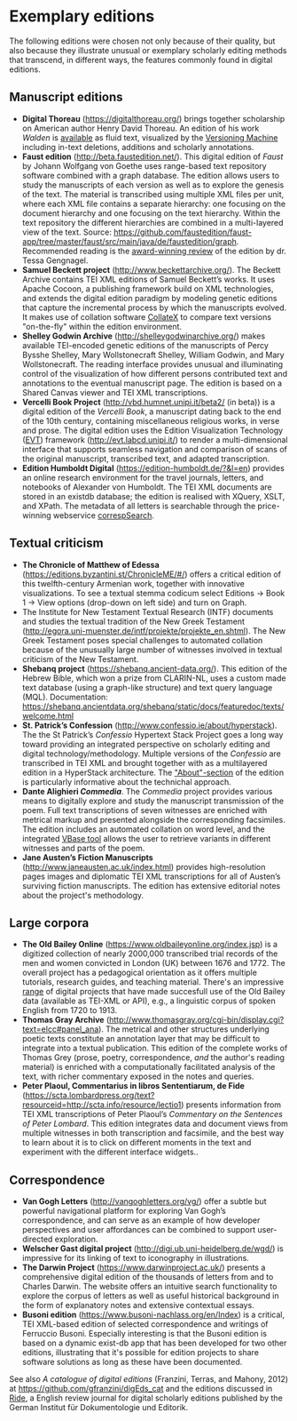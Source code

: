 # Exemplary editions

The following editions were chosen not only because of their quality, but also because they illustrate unusual or exemplary scholarly editing methods that transcend, in different ways, the features commonly found in digital editions. 

## Manuscript editions

* **Digital Thoreau** (<https://digitalthoreau.org/>) brings together scholarship on American author Henry David Thoreau. An edition of his work _Walden_ is [available](<https://digitalthoreau.org/fluid-text-toc/>) as fluid text, visualized by the [Versioning Machine](http://v-machine.org/) including in-text deletions, additions and scholarly annotations. 
* **Faust edition** (<http://beta.faustedition.net/>). This digital edition of _Faust_ by Johann Wolfgang von Goethe uses range-based text repository software combined with a graph database. The edition allows users to study the manuscripts of each version as well as to explore the genesis of the text. The material is transcribed using multiple XML files per unit, where each XML file contains a separate hierarchy: one focusing on the document hierarchy and one focusing on the text hierarchy. Within the text repository the different hierarchies are combined in a multi-layered view of the text. Source: <https://github.com/faustedition/faust-app/tree/master/faust/src/main/java/de/faustedition/graph>. Recommended reading is the [award-winning review](https://ride.i-d-e.de/issues/issue-7/faustedition/) of the edition by dr. Tessa Gengnagel.
* **Samuel Beckett project** (<http://www.beckettarchive.org/>). The Beckett Archive contains TEI XML editions of Samuel Beckett’s works. It uses Apache Cocoon, a publishing framework build on XML technologies, and extends the digital edition paradigm by modeling genetic editions that capture the incremental process by which the manuscripts evolved. It makes use of collation software [CollateX](collatex.net/) to compare text versions "on-the-fly" within the edition environment.
* **Shelley Godwin Archive** (<http://shelleygodwinarchive.org/>) makes available TEI-encoded genetic editions of the manuscripts of Percy Bysshe Shelley, Mary Wollstonecraft Shelley, William Godwin, and Mary Wollstonecraft. The reading interface provides unusual and illuminating control of the visualization of how different persons contributed text and annotations to the eventual manuscript page. The edition is based on a Shared Canvas viewer and TEI XML transcriptions.
* **Vercelli Book Project** (<http://vbd.humnet.unipi.it/beta2/> (in beta)) is a digital edition of the _Vercelli Book_, a manuscript dating back to the end of the 10th century, containing miscellaneous religious works, in verse and prose. The digital edition uses the Edition Visualization Technology ([EVT](http://evt.labcd.unipi.it/)) framework (<http://evt.labcd.unipi.it/>) to render a multi-dimensional interface that supports seamless navigation and comparison of scans of the original manuscript, transcribed text, and adapted transcription.
* **Edition Humboldt Digital** (<https://edition-humboldt.de/?&l=en>) provides an online research environment for the travel journals, letters, and notebooks of Alexander von Humboldt. The TEI XML documents are stored in an existdb database; the edition is realised with XQuery, XSLT, and XPath. The metadata of all letters is searchable through the price-winning webservice [correspSearch](https://correspsearch.net/en/home.html).


## Textual criticism

* **The Chronicle of Matthew of Edessa** (<https://editions.byzantini.st/ChronicleME/#/>) offers a critical edition of
this twelfth-century Armenian work, together with innovative
visualizations. To see a textual stemma codicum select Editions → Book 1 → View options (drop-down on
left side) and turn on Graph.
* The Institute for New Testament Textual Research (INTF) documents and studies the textual tradition of the New Greek Testament (<http://egora.uni-muenster.de/intf/projekte/projekte_en.shtml>). The New Greek Testament poses special challenges to automated collation because of the unusually large number of witnesses involved in textual criticism of the New Testament. 
* **Shebanq project** (<https://shebanq.ancient-data.org/>). This edition of the Hebrew Bible, which won a prize from CLARIN-NL, uses a custom made text database (using a graph-like structure) and text query language (MQL). Documentation: <https://shebanq.ancientdata.org/shebanq/static/docs/featuredoc/texts/welcome.html>
* **St. Patrick’s Confession** (<http://www.confessio.ie/about/hyperstack>). The the St Patrick’s _Confessio_ Hypertext Stack Project goes a long way toward providing an integrated perspective on scholarly editing and digital technology/methodology. Multiple versions of the _Confessio_ are transcribed in TEI XML and brought together with as a multilayered edition in a HyperStack architecture. The ["About"-section](https://www.confessio.ie/about/hyperstack#) of the edition is particularly informative about the technichal approach.
* **Dante Alighieri _Commedia_**. The _Commedia_ project provides various means to digitally explore and study the manuscript transmission of the poem. Full text transcriptions of seven witnesses are enriched with metrical markup and presented alongside the corresponding facsimiles. The edition includes an automated collation on word level, and the integrated [VBase tool](http://www.sd-editions.com/AnaAdditional/commediaonline/help/index.html) allows the user to retrieve variants in different witnesses and parts of the poem.
* **Jane Austen’s Fiction Manuscripts** (<http://www.janeausten.ac.uk/index.html>) provides high-resolution pages images and diplomatic TEI XML transcriptions for all of Austen’s surviving fiction manuscripts. The edition has extensive editorial notes about the project's methodology.


## Large corpora

* **The Old Bailey Online** (<https://www.oldbaileyonline.org/index.jsp>) is a digitized collection of nearly 2000,000 transcribed trial records of the men and women convicted in London (UK) between 1676 and 1772. The overall project has a pedagogical orientation as it offers multiple tutorials, research guides, and teaching material. There's an impressive [range](https://www.oldbaileyonline.org/static/Projects.jsp) of digital projects that have made succesfull use of the Old Bailey data (available as TEI-XML or API), e.g., a linguistic corpus of spoken English from 1720 to 1913. 
* **Thomas Gray Archive** (<http://www.thomasgray.org/cgi-bin/display.cgi?text=elcc#panel_ana>). The metrical and other structures underlying poetic texts constitute an annotation layer that may be difficult to integrate into a textual publication. This edition of the complete works of Thomas Grey (prose, poetry, correspondence, *and* the author's reading material) is enriched with a computationally facilitated analysis of the text, with richer commentary exposed in the notes and queries.
* **Peter Plaoul, Commentarius in libros Sententiarum, de Fide** (<https://scta.lombardpress.org/text?resourceid=http://scta.info/resource/lectio1>) presents information from TEI XML transcriptions of Peter Plaoul’s *Commentary on the Sentences of Peter Lombard*. This edition integrates data and document views from multiple witnesses in both transcription and facsimile, and the best way to learn about it is to click on different moments in the text and experiment with the different interface widgets..


## Correspondence

* **Van Gogh Letters** (<http://vangoghletters.org/vg/>) offer a subtle but powerful navigational platform for exploring Van Gogh’s correspondence, and can serve as an example of how developer perspectives and user affordances can be combined to support user-directed exploration.
* **Welscher Gast digital project** (<http://digi.ub.uni-heidelberg.de/wgd/>) is impressive for its linking of text to iconography in illustrations.
* **The Darwin Project** (<https://www.darwinproject.ac.uk/>) presents a comprehensive digital edition of the thousands of letters from and to Charles Darwin. The website offers an intuitive search functionality to explore the corpus of letters as well as useful historical background in the form of explanatory notes and extensive contextual essays.
* **Busoni edition** (<https://www.busoni-nachlass.org/en/Index>) is a critical, TEI XML-based edition of selected correspondence and writings of Ferruccio Busoni. Especially interesting is that the Busoni edition is based on a dynamic exist-db app that has been developed for two other editions, illustrating that it's possible for edition projects to share software solutions as long as these have been documented.

See also _A catalogue of digital editions_ (Franzini, Terras, and Mahony, 2012) at <https://github.com/gfranzini/digEds_cat> and the editions discussed in [Ride](https://ride.i-d-e.de/issues/), a English review journal for digital scholarly editions published by the German Institut für Dokumentologie und Editorik.